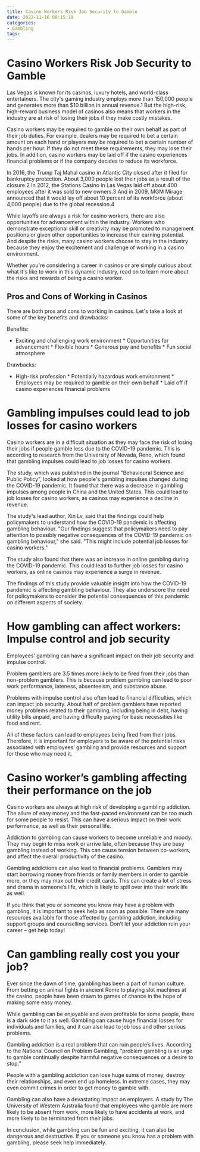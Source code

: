 ```yaml
---
title: Casino Workers Risk Job Security to Gamble
date: 2022-11-16 08:15:19
categories:
- Gambling
tags:
---
```



#  Casino Workers Risk Job Security to Gamble

Las Vegas is known for its casinos, luxury hotels, and world-class entertainers. The city's gaming industry employs more than 150,000 people and generates more than $10 billion in annual revenue.1 But the high-risk, high-reward business model of casinos also means that workers in the industry are at risk of losing their jobs if they make costly mistakes.

Casino workers may be required to gamble on their own behalf as part of their job duties. For example, dealers may be required to bet a certain amount on each hand or players may be required to bet a certain number of hands per hour. If they do not meet these requirements, they may lose their jobs. In addition, casino workers may be laid off if the casino experiences financial problems or if the company decides to reduce its workforce.

In 2016, the Trump Taj Mahal casino in Atlantic City closed after it filed for bankruptcy protection. About 3,000 people lost their jobs as a result of the closure.2 In 2012, the Stations Casino in Las Vegas laid off about 400 employees after it was sold to new owners.3 And in 2009, MGM Mirage announced that it would lay off about 10 percent of its workforce (about 4,000 people) due to the global recession.4

While layoffs are always a risk for casino workers, there are also opportunities for advancement within the industry. Workers who demonstrate exceptional skill or creativity may be promoted to management positions or given other opportunities to increase their earning potential. And despite the risks, many casino workers choose to stay in the industry because they enjoy the excitement and challenge of working in a casino environment.

Whether you're considering a career in casinos or are simply curious about what it's like to work in this dynamic industry, read on to learn more about the risks and rewards of being a casino worker.

## Pros and Cons of Working in Casinos

There are both pros and cons to working in casinos. Let's take a look at some of the key benefits and drawbacks:

Benefits:

* Exciting and challenging work environment * Opportunities for advancement * Flexible hours * Generous pay and benefits * Fun social atmosphere



Drawbacks:

* High-risk profession * Potentially hazardous work environment * Employees may be required to gamble on their own behalf * Laid off if casino experiences financial problems

#  Gambling impulses could lead to job losses for casino workers

Casino workers are in a difficult situation as they may face the risk of losing their jobs if people gamble less due to the COVID-19 pandemic. This is according to research from the University of Nevada, Reno, which found that gambling impulses could lead to job losses for casino workers.

The study, which was published in the journal "Behavioural Science and Public Policy", looked at how people's gambling impulses changed during the COVID-19 pandemic. It found that there was a decrease in gambling impulses among people in China and the United States. This could lead to job losses for casino workers, as casinos may experience a decline in revenue.

The study's lead author, Xin Lv, said that the findings could help policymakers to understand how the COVID-19 pandemic is affecting gambling behaviour. "Our findings suggest that policymakers need to pay attention to possibly negative consequences of the COVID-19 pandemic on gambling behaviour," she said. "This might include potential job losses for casino workers."

The study also found that there was an increase in online gambling during the COVID-19 pandemic. This could lead to further job losses for casino workers, as online casinos may experience a surge in revenue.

The findings of this study provide valuable insight into how the COVID-19 pandemic is affecting gambling behaviour. They also underscore the need for policymakers to consider the potential consequences of this pandemic on different aspects of society.

#  How gambling can affect workers: Impulse control and job security

Employees’ gambling can have a significant impact on their job security and impulse control.

Problem gamblers are 3.5 times more likely to be fired from their jobs than non-problem gamblers. This is because problem gambling can lead to poor work performance, lateness, absenteeism, and substance abuse.

Problems with impulse control also often lead to financial difficulties, which can impact job security. About half of problem gamblers have reported money problems related to their gambling, including being in debt, having utility bills unpaid, and having difficulty paying for basic necessities like food and rent.

All of these factors can lead to employees being fired from their jobs. Therefore, it is important for employers to be aware of the potential risks associated with employees’ gambling and provide resources and support for those who may need it.

#  Casino worker’s gambling affecting their performance on the job

Casino workers are always at high risk of developing a gambling addiction. The allure of easy money and the fast-paced environment can be too much for some people to resist. This can have a serious impact on their work performance, as well as their personal life.

Addiction to gambling can cause workers to become unreliable and moody. They may begin to miss work or arrive late, often because they are busy gambling instead of working. This can cause tension between co-workers, and affect the overall productivity of the casino.

Gambling addictions can also lead to financial problems. Gamblers may start borrowing money from friends or family members in order to gamble more, or they may max out their credit cards. This can create a lot of stress and drama in someone’s life, which is likely to spill over into their work life as well.

If you think that you or someone you know may have a problem with gambling, it is important to seek help as soon as possible. There are many resources available for those affected by gambling addiction, including support groups and counselling services. Don’t let your addiction ruin your career – get help today!

#  Can gambling really cost you your job?

Ever since the dawn of time, gambling has been a part of human culture. From betting on animal fights in ancient Rome to playing slot machines at the casino, people have been drawn to games of chance in the hope of making some easy money.

While gambling can be enjoyable and even profitable for some people, there is a dark side to it as well. Gambling can cause huge financial losses for individuals and families, and it can also lead to job loss and other serious problems.

Gambling addiction is a real problem that can ruin people’s lives. According to the National Council on Problem Gambling, “problem gambling is an urge to gamble continually despite harmful negative consequences or a desire to stop.”

People with a gambling addiction can lose huge sums of money, destroy their relationships, and even end up homeless. In extreme cases, they may even commit crimes in order to get money to gamble with.

Gambling can also have a devastating impact on employers. A study by The University of Western Australia found that employees who gamble are more likely to be absent from work, more likely to have accidents at work, and more likely to be terminated from their jobs.

In conclusion, while gambling can be fun and exciting, it can also be dangerous and destructive. If you or someone you know has a problem with gambling, please seek help immediately.